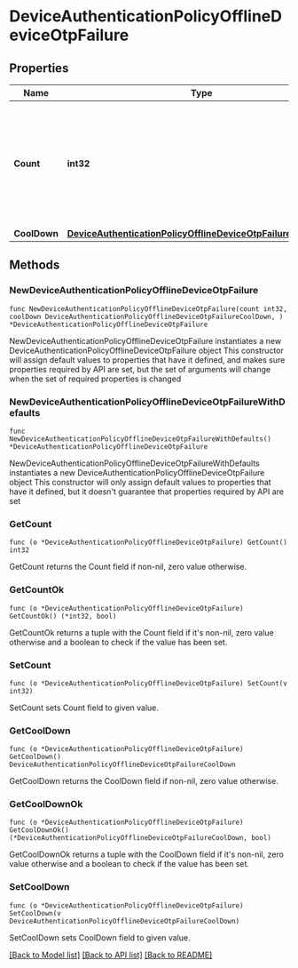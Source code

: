 # DeviceAuthenticationPolicyOfflineDeviceOtpFailure

## Properties

Name | Type | Description | Notes
------------ | ------------- | ------------- | -------------
**Count** | **int32** | The maximum number of times that the OTP entry can fail for a user, before they are blocked. | 
**CoolDown** | [**DeviceAuthenticationPolicyOfflineDeviceOtpFailureCoolDown**](DeviceAuthenticationPolicyOfflineDeviceOtpFailureCoolDown.md) |  | 

## Methods

### NewDeviceAuthenticationPolicyOfflineDeviceOtpFailure

`func NewDeviceAuthenticationPolicyOfflineDeviceOtpFailure(count int32, coolDown DeviceAuthenticationPolicyOfflineDeviceOtpFailureCoolDown, ) *DeviceAuthenticationPolicyOfflineDeviceOtpFailure`

NewDeviceAuthenticationPolicyOfflineDeviceOtpFailure instantiates a new DeviceAuthenticationPolicyOfflineDeviceOtpFailure object
This constructor will assign default values to properties that have it defined,
and makes sure properties required by API are set, but the set of arguments
will change when the set of required properties is changed

### NewDeviceAuthenticationPolicyOfflineDeviceOtpFailureWithDefaults

`func NewDeviceAuthenticationPolicyOfflineDeviceOtpFailureWithDefaults() *DeviceAuthenticationPolicyOfflineDeviceOtpFailure`

NewDeviceAuthenticationPolicyOfflineDeviceOtpFailureWithDefaults instantiates a new DeviceAuthenticationPolicyOfflineDeviceOtpFailure object
This constructor will only assign default values to properties that have it defined,
but it doesn't guarantee that properties required by API are set

### GetCount

`func (o *DeviceAuthenticationPolicyOfflineDeviceOtpFailure) GetCount() int32`

GetCount returns the Count field if non-nil, zero value otherwise.

### GetCountOk

`func (o *DeviceAuthenticationPolicyOfflineDeviceOtpFailure) GetCountOk() (*int32, bool)`

GetCountOk returns a tuple with the Count field if it's non-nil, zero value otherwise
and a boolean to check if the value has been set.

### SetCount

`func (o *DeviceAuthenticationPolicyOfflineDeviceOtpFailure) SetCount(v int32)`

SetCount sets Count field to given value.


### GetCoolDown

`func (o *DeviceAuthenticationPolicyOfflineDeviceOtpFailure) GetCoolDown() DeviceAuthenticationPolicyOfflineDeviceOtpFailureCoolDown`

GetCoolDown returns the CoolDown field if non-nil, zero value otherwise.

### GetCoolDownOk

`func (o *DeviceAuthenticationPolicyOfflineDeviceOtpFailure) GetCoolDownOk() (*DeviceAuthenticationPolicyOfflineDeviceOtpFailureCoolDown, bool)`

GetCoolDownOk returns a tuple with the CoolDown field if it's non-nil, zero value otherwise
and a boolean to check if the value has been set.

### SetCoolDown

`func (o *DeviceAuthenticationPolicyOfflineDeviceOtpFailure) SetCoolDown(v DeviceAuthenticationPolicyOfflineDeviceOtpFailureCoolDown)`

SetCoolDown sets CoolDown field to given value.



[[Back to Model list]](../README.md#documentation-for-models) [[Back to API list]](../README.md#documentation-for-api-endpoints) [[Back to README]](../README.md)


